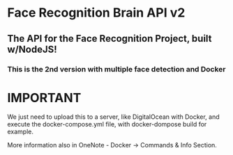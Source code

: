 # Face Recognition Brain API v2

## The API for the Face Recognition Project, built w/NodeJS!

### This is the 2nd version with multiple face detection and Docker

# IMPORTANT

We just need to upload this to a server, like DigitalOcean with Docker, and execute the docker-compose.yml file, with docker-dompose build for example. 

More information also in OneNote - Docker -> Commands & Info Section. 